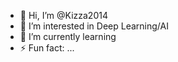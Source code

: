 - 👋 Hi, I’m @Kizza2014
- 👀 I’m interested in Deep Learning/AI
- 🌱 I’m currently learning 
- ⚡ Fun fact: ...

<!---
Kizza2014/Kizza2014 is a ✨ special ✨ repository because its `README.md` (this file) appears on your GitHub profile.
You can click the Preview link to take a look at your changes.
--->
